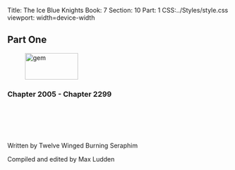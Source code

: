 Title: The Ice Blue Knights
Book: 7
Section: 10
Part: 1
CSS:../Styles/style.css
viewport: width=device-width
  
  ## Part One

<figure>
<img src="../Images/gem.gif" alt="gem" id="gem" width="120" height="60" />
</figure>
  
### Chapter 2005 - Chapter 2299
<br>
<br>
<br>
<br>
  
<p class="title">Written by Twelve Winged Burning Seraphim</p>
<p class="title">Compiled and edited by Max Ludden</p>

